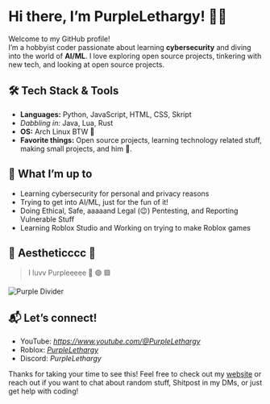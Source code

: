 # Hi there, I’m PurpleLethargy! 👋💜

Welcome to my GitHub profile!  
I’m a hobbyist coder passionate about learning **cybersecurity** and diving into the world of **AI/ML**. I love exploring open source projects, tinkering with new tech, and looking at open source projects.

## 🛠️ Tech Stack & Tools
- **Languages:** Python, JavaScript, HTML, CSS, Skript  
- *Dabbling in:* Java, Lua, Rust
- **OS:** Arch Linux BTW 🐧
- **Favorite things:** Open source projects, learning technology related stuff, making small projects, and him 💜.

## 🌱 What I’m up to
- Learning cybersecurity for personal and privacy reasons
- Trying to get into AI/ML, just for the fun of it!
- Doing Ethical, Safe, aaaaand Legal (😉) Pentesting, and Reporting Vulnerable Stuff
- Learning Roblox Studio and Working on trying to make Roblox games

## 💜 Aestheticccc 💅 
> I luvv Purpleeeee 💜 🟣 🟪

![Purple Divider](https://capsule-render.vercel.app/api?type=soft&color=310052&text=PurpleLethargy&height=100&strokeWidth=3&fontColor=fff&stroke=000000)

## 📬 Let’s connect!
- YouTube: *https://www.youtube.com/@PurpleLethargy*
- Roblox: *[PurpleLethargy](https://www.roblox.com/users/9420341245/profile)*
- Discord: *PurpleLethargy*

Thanks for taking your time to see this! Feel free to check out my [website](https://PurpleLethargy.github.io/) or reach out if you want to chat about random stuff, Shitpost in my DMs, or just get help with coding!
